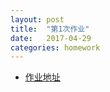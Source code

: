 ```yaml
---
layout: post
title:  "第1次作业"
date:   2017-04-29
categories: homework
---
```

- [作业地址](https://vjudge.net/contest/160929)